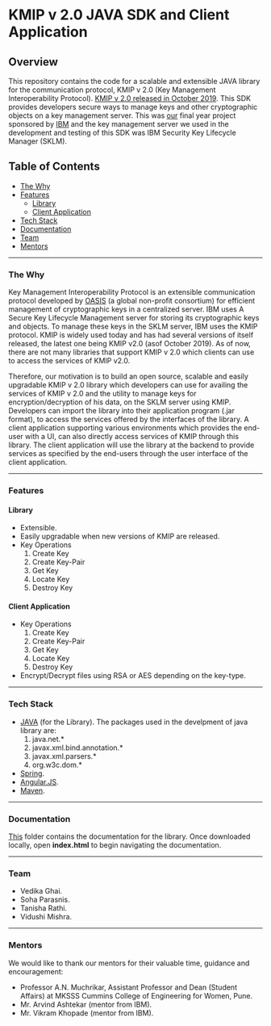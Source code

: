 # KMIP v 2.0 JAVA SDK and Client Application

## Overview ##
This repository contains the code for a scalable and extensible JAVA library for the communication protocol, KMIP v 2.0 (Key Management Interoperability Protocol). [KMIP v 2.0 released in October 2019](https://docs.oasis-open.org/kmip/kmip-spec/v2.0/os/kmip-spec-v2.0-os.html "KMIP Specification Version 2.0"). This SDK provides developers secure ways to manage keys and other cryptographic objects on a key management server. This was [our](#team "Team") final year project sponsored by [IBM](https://www.ibm.com/in-en "IBM-India") and the key management server we used in the development and testing of this SDK was IBM Security Key Lifecycle Manager (SKLM).

## Table of Contents ##
- [The Why](#the-why "The Why")
- [Features](#features "Features")
  - [Library](#features "Library Features")
  - [Client Application](#features "Client App Features")
- [Tech Stack](#tech-stack "Tech Stack")
- [Documentation](#documentation "Documentation")
- [Team](#team "Team")
- [Mentors](#mentors "Mentors")

----

### The Why ###
Key Management Interoperability Protocol is an extensible communication protocol developed by [OASIS](https://www.oasis-open.org/ "OASIS") (a global non-profit consortium) for efficient management of cryptographic keys in a centralized server. IBM uses A Secure Key Lifecycle Management server for storing its cryptographic keys and objects. To manage these keys in the SKLM server, IBM uses the KMIP protocol. KMIP is widely used today and has had several versions of itself released, the latest one being KMIP v2.0 (asof October 2019). As of now, there are not many libraries that support KMIP v 2.0 which clients can use to access the services of KMIP v2.0. 

Therefore, our motivation is to build an open source, scalable and easily upgradable KMIP v 2.0 library which developers can use for availing the services of KMIP v 2.0 and the utility to manage keys for encryption/decryption of his data, on the SKLM server using KMIP. Developers can import the library into their application program (.jar format), to access the services offered by the interfaces of the library. A client application supporting various environments which provides the end-user with a UI, can also directly access services of KMIP through this library. The client application will use the library at the backend to provide services as specified by the end-users through the user interface of the client application.

----

### Features ###

#### Library ####
- Extensible.
- Easily upgradable when new versions of KMIP are released.
- Key Operations
  1. Create Key
  2. Create Key-Pair
  3. Get Key 
  4. Locate Key
  5. Destroy Key

#### Client Application ####
- Key Operations
  1. Create Key
  2. Create Key-Pair
  3. Get Key 
  4. Locate Key
  5. Destroy Key
- Encrypt/Decrypt files using RSA or AES depending on the key-type.
----

### Tech Stack ###
- [JAVA](https://www.java.com "Java") (for the Library).
  The packages used in the develpment of java library are: 
  1. java.net.* 
  2. javax.xml.bind.annotation.*  
  3. javax.xml.parsers.* 
  4. org.w3c.dom.* 
- [Spring](https://www.spring.io "Spring Framework").
- [Angular.JS](https://www.angularjs.org "AngularJS").
- [Maven](https://www.maven.apache.org "Maven").

----

### Documentation ###

[This](https://github.com/VedikaGhai/KMIP-2.0-Implementation/tree/master/doc "javadoc") folder contains the documentation for the library. Once downloaded locally, open **index.html** to begin navigating the documentation.

----

### Team ###

- Vedika Ghai.
- Soha Parasnis.
- Tanisha Rathi.
- Vidushi Mishra.

----

### Mentors ###

We would like to thank our mentors for their valuable time, guidance and encouragement:
- Professor A.N. Muchrikar, Assistant Professor and Dean (Student Affairs) at MKSSS Cummins College of Engineering for Women, Pune. 
- Mr. Arvind Ashtekar (mentor from IBM).
- Mr. Vikram Khopade (mentor from IBM).
